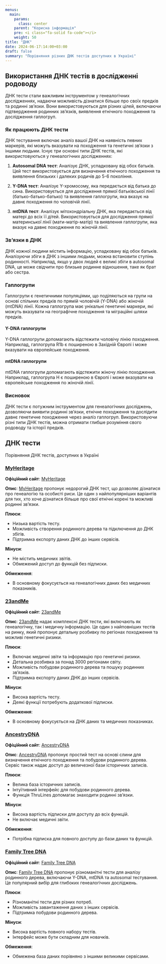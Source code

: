 ```yaml
---
menus:
  main:
    params:
      class: center
    parent: "Корисна інформація"
    pre: <i class="fa-solid fa-code"></i>
    weight: 50
title: "ДНК"
date: 2024-06-17:14:00+03:00
draft: false
summary: "Порівняння різних ДНК тестів доступних в Україні"
---
```


## Використання ДНК тестів в дослідженні родоводу

ДНК тести стали важливим інструментом у генеалогічних дослідженнях, надаючи можливість дізнатися більше про своїх предків та родинні зв’язки. Вони використовуються для різних цілей, включаючи підтвердження родинних зв’язків, виявлення етнічного походження та дослідження гаплогруп.

### Як працюють ДНК тести

ДНК тестування включає аналіз вашої ДНК на наявність певних маркерів, які можуть вказувати на походження та генетичні зв’язки з іншими людьми. Існує три основні типи ДНК тестів, які використовуються у генеалогічних дослідженнях:

1. **Autosomal DNA тест**: Аналізує ДНК, успадковану від обох батьків. Цей тест використовується для визначення етнічного походження та виявлення близьких і далеких родичів до 5-6 покоління.

2. **Y-DNA тест**: Аналізує Y-хромосому, яка передається від батька до сина. Використовується для дослідження прямої батьківської лінії (батько-батько-батько) та виявлення гаплогрупи, яка вказує на давнє походження по чоловічій лінії.

3. **mtDNA тест**: Аналізує мітохондріальну ДНК, яка передається від матері до всіх її дітей. Використовується для дослідження прямої материнської лінії (мати-матір-матір) та виявлення гаплогрупи, яка вказує на давнє походження по жіночій лінії.

### Зв’язки в ДНК

ДНК кожної людини містить інформацію, успадковану від обох батьків. Аналізуючи збіги в ДНК з іншими людьми, можна встановити ступінь родинності. Наприклад, якщо у двох людей є великі збіги в autosomal DNA, це може свідчити про близьке родинне відношення, таке як брат або сестра.

### Гаплогрупи

Гаплогрупи є генетичними популяціями, що поділяються на групи на основі спільних предків по прямій чоловічій (Y-DNA) або жіночій (mtDNA) лінії. Кожна гаплогрупа має унікальні генетичні маркери, які можуть вказувати на географічне походження та міграційні шляхи предків.

#### Y-DNA гаплогрупи

Y-DNA гаплогрупи допомагають відстежити чоловічу лінію походження. Наприклад, гаплогрупа R1b є поширеною в Західній Європі і може вказувати на європейське походження.

#### mtDNA гаплогрупи

mtDNA гаплогрупи допомагають відстежити жіночу лінію походження. Наприклад, гаплогрупа H є поширеною в Європі і може вказувати на європейське походження по жіночій лінії.

### Висновок

ДНК тести є потужним інструментом для генеалогічних досліджень, дозволяючи виявити родинні зв’язки, етнічне походження та дослідити давнє генетичне походження через аналіз гаплогруп. Використовуючи різні типи ДНК тестів, можна отримати глибше розуміння свого родоводу та історії предків.

## ДНК тести

Порівняння ДНК тестів, доступних в Україні

### [MyHeritage](https://www.myheritage.com)

**Офіційний сайт**: [MyHeritage](https://www.myheritage.com)

**Опис**:
[MyHeritage](https://www.myheritage.com) пропонує недорогий ДНК тест, що дозволяє дізнатися про генеалогію та особисті риси. Це один з найпопулярніших варіантів для тих, хто хоче дізнатися більше про свої етнічні корені та можливі родинні зв’язки.

**Плюси**:
- Низька вартість тесту.
- Можливість створення родинного дерева та підключення до ДНК збігів.
- Підтримка експорту даних ДНК до інших сервісів.

**Мінуси**:
- Не містить медичних звітів.
- Обмежений доступ до функцій без підписки.

**Обмеження**:
- В основному фокусується на генеалогічних даних без медичних показників.

### [23andMe](https://www.23andme.com)

**Офіційний сайт**: [23andMe](https://www.23andme.com)

**Опис**:
[23andMe](https://www.23andme.com) надає комплексні ДНК тести, які включають як генеалогічну, так і медичну інформацію. Це один з найповніших тестів на ринку, який пропонує детальну розбивку по регіонах походження та можливі генетичні ризики.

**Плюси**:
- Включає медичні звіти та інформацію про генетичні ризики.
- Детальна розбивка за понад 3000 регіонами світу.
- Можливість побудови родинного дерева та пошуку родинних зв’язків.
- Підтримка експорту даних ДНК до інших сервісів.

**Мінуси**:
- Висока вартість тесту.
- Деякі функції потребують додаткової підписки.

**Обмеження**:
- В основному фокусується на ДНК даних та медичних показниках.

### [AncestryDNA](https://www.ancestry.com)

**Офіційний сайт**: [AncestryDNA](https://www.ancestry.com)

**Опис**:
[AncestryDNA](https://www.ancestry.com) пропонує простий тест на основі слини для визначення етнічного походження та побудови родинного дерева. Сервіс також надає доступ до величезної бази історичних записів.

**Плюси**:
- Велика база історичних записів.
- Інтуїтивний інтерфейс для побудови родинного дерева.
- Функція ThruLines допомагає знаходити родинні зв’язки.

**Мінуси**:
- Висока вартість підписки для доступу до всіх функцій.
- Не включає медичні звіти.

**Обмеження**:
- Потрібна підписка для повного доступу до бази даних та функцій.

### [Family Tree DNA](https://www.familytreedna.com)

**Офіційний сайт**: [Family Tree DNA](https://www.familytreedna.com)

**Опис**:
[Family Tree DNA](https://www.familytreedna.com) пропонує різноманітні тести для аналізу родинного дерева, включаючи Y-DNA, mtDNA та autosomal тестування. Це популярний вибір для глибоких генеалогічних досліджень.

**Плюси**:
- Різноманітні тести для різних потреб.
- Можливість завантаження даних з інших сервісів.
- Підтримка побудови родинного дерева.

**Мінуси**:
- Висока вартість повного набору тестів.
- Інтерфейс може бути складним для новачків.

**Обмеження**:
- Обмежена база даних порівняно з іншими великими сервісами.